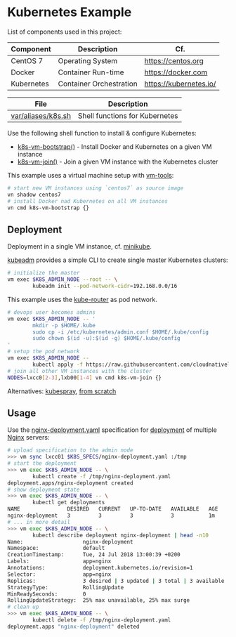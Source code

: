 # Kubernetes Example

List of components used in this project:

Component  | Description                   | Cf.
-----------|-------------------------------|-----------------------
CentOS 7   | Operating System              | <https://centos.org>
Docker     | Container Run-time          | <https://docker.com>
Kubernetes | Container Orchestration       | <https://kubernetes.io/>

File                     | Description
-------------------------|-----------------
[var/aliases/k8s.sh][01] | Shell functions for Kubernetes

Use the following shell function to install & configure Kubernetes:

- [k8s-vm-bootstrap()][01] - Install Docker and Kubernetes on a given VM instance
- [k8s-vm-join()][01] - Join a given VM instance with the Kubernetes cluster

This example uses a virtual machine setup with [vm-tools][00]:

```bash
# start new VM instances using `centos7` as source image
vn shadow centos7
# install Docker nad Kubernetes on all VM instances
vn cmd k8s-vm-bootstrap {}
```

## Deployment

Deployment in a single VM instance, cf. [minikube](docs/minikube.md).

[kubeadm][06] provides a simple CLI to create single master Kubernetes clusters:

```bash
# initialize the master
vm exec $K8S_ADMIN_NODE --root -- \
        kubeadm init --pod-network-cidr=192.168.0.0/16
```

This example uses the [kube-router][02] as pod network.

```bash
# devops user becomes admins
vm exec $K8S_ADMIN_NODE -- '
        mkdir -p $HOME/.kube
        sudo cp -i /etc/kubernetes/admin.conf $HOME/.kube/config
        sudo chown $(id -u):$(id -g) $HOME/.kube/config
'
# setup the pod network
vm exec $K8S_ADMIN_NODE -- 
        kubectl apply -f https://raw.githubusercontent.com/cloudnativelabs/kube-router/master/daemonset/kubeadm-kuberouter.yaml
# join all other VM instances with the cluster
NODES=lxcc0[2-3],lxb00[1-4] vn cmd k8s-vm-join {}
```

Alternatives: [kubespray][07], [from scratch][08]

## Usage

Use the [nginx-deployment.yaml][10] specification for [deployment][05] of multiple [Nginx][11] servers:

```bash
# upload specification to the admin node
>>> vm sync lxcc01 $K8S_SPECS/nginx-deployment.yaml :/tmp
# start the deployment
>>> vm exec $K8S_ADMIN_NODE -- \
        kubectl create -f /tmp/nginx-deployment.yaml
deployment.apps/nginx-deployment created
# show deployment state
>>> vm exec $K8S_ADMIN_NODE -- \
        kubectl get deployments
NAME               DESIRED   CURRENT   UP-TO-DATE   AVAILABLE   AGE
nginx-deployment   3         3         3            3           1m
# ... in more detail
>>> vm exec $K8S_ADMIN_NODE -- \
        kubectl describe deployment nginx-deployment | head -n10
Name:                   nginx-deployment
Namespace:              default
CreationTimestamp:      Tue, 24 Jul 2018 13:00:39 +0200
Labels:                 app=nginx
Annotations:            deployment.kubernetes.io/revision=1
Selector:               app=nginx
Replicas:               3 desired | 3 updated | 3 total | 3 available | 0 unavailable
StrategyType:           RollingUpdate
MinReadySeconds:        0
RollingUpdateStrategy:  25% max unavailable, 25% max surge
# clean up
>>> vm exec $K8S_ADMIN_NODE -- \
        kubectl delete -f /tmp/nginx-deployment.yaml
deployment.apps "nginx-deployment" deleted
```

[00]: https://github.com/vpenso/vm-tools
[01]: var/aliases/k8s.sh
[02]: https://github.com/cloudnativelabs/kube-router/blob/master/docs/kubeadm.md
[03]: https://kubernetes.io/docs/concepts/workloads/pods/pod
[04]: https://kubernetes.io/docs/concepts/architecture/nodes
[05]: https://kubernetes.io/docs/concepts/workloads/controllers/deployment
[06]: https://kubernetes.io/docs/setup/independent/create-cluster-kubeadm "kubeadm documentation"
[07]: https://github.com/kubernetes-incubator/kubespray "kubespray on github"
[08]: https://kubernetes.io/docs/setup/scratch "kubernetes from scratch documentation"
[09]: https://github.com/kelseyhightower/kubernetes-the-hard-way "kubernetes the hard way"
[10]: var/specs/nginx-deployment.yaml
[11]: http://nginx.org/en/docs/
